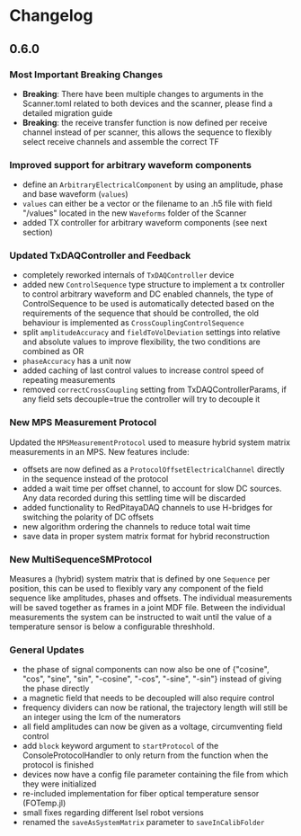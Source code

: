 # Changelog

## 0.6.0

### Most Important Breaking Changes
- **Breaking**: There have been multiple changes to arguments in the Scanner.toml related to both devices and the scanner, please find a detailed migration guide [](here)
- **Breaking**: the receive transfer function is now defined per receive channel instead of per scanner, this allows the sequence to flexibly select receive channels and assemble the correct TF

### Improved support for arbitrary waveform components
- define an `ArbitraryElectricalComponent` by using an amplitude, phase and base waveform (`values`)
- `values` can either be a vector or the filename to an .h5 file with field "/values" located in the new `Waveforms` folder of the Scanner
- added TX controller for arbitrary waveform components (see next section)

### Updated TxDAQController and Feedback
- completely reworked internals of `TxDAQController` device
- added new `ControlSequence` type structure to implement a tx controller to control arbitrary waveform and DC enabled channels, the type of ControlSequence to be used is automatically detected based on the requirements of the sequence that should be controlled, the old behaviour is implemented as `CrossCouplingControlSequence`
- split `amplitudeAccuracy` and `fieldToVolDeviation` settings into relative and absolute values to improve flexibility, the two conditions are combined as OR
- `phaseAccuracy` has a unit now
- added caching of last control values to increase control speed of repeating measurements
- removed `correctCrossCoupling` setting from TxDAQControllerParams, if any field sets decouple=true the controller will try to decouple it


### New MPS Measurement Protocol
Updated the `MPSMeasurementProtocol` used to measure hybrid system matrix measurements in an MPS.
New features include:
- offsets are now defined as a `ProtocolOffsetElectricalChannel` directly in the sequence instead of the protocol
- added a wait time per offset channel, to account for slow DC sources. Any data recorded during this settling time will be discarded
- added functionality to RedPitayaDAQ channels to use H-bridges for switching the polarity of DC offsets
- new algorithm ordering the channels to reduce total wait time
- save data in proper system matrix format for hybrid reconstruction

### New MultiSequenceSMProtocol
Measures a (hybrid) system matrix that is defined by one `Sequence` per position, this can be used to flexibly vary any component of the field sequence like amplitudes, phases and offsets. The individual measurements will be saved together as frames in a joint MDF file. Between the individual measurements the system can be instructed to wait until the value of a temperature sensor is below a configurable threshhold.

### General Updates
- the phase of signal components can now also be one of {"cosine", "cos", "sine", "sin", "-cosine", "-cos", "-sine", "-sin"} instead of giving the phase directly
- a magnetic field that needs to be decoupled will also require control
- frequency dividers can now be rational, the trajectory length will still be an integer using the lcm of the numerators
- all field amplitudes can now be given as a voltage, circumventing field control
- add `block` keyword argument to `startProtocol` of the ConsoleProtocolHandler to only return from the function when the protocol is finished
- devices now have a config file parameter containing the file from which they were initialized
- re-included implementation for fiber optical temperature sensor (FOTemp.jl)
- small fixes regarding different Isel robot versions
- renamed the `saveAsSystemMatrix` parameter to `saveInCalibFolder`